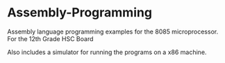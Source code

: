 # Assembly-Programming
Assembly language programming examples for the 8085 microprocessor. For the 12th Grade HSC Board

Also includes a simulator for running the programs on a x86 machine.
